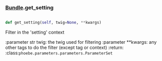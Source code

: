 ### [Bundle](Bundle.md).get_setting

```py

def get_setting(self, twig=None, **kwargs)

```



Filter in the 'setting' context

:parameter str twig: the twig used for filtering
:parameter **kwargs: any other tags to do the filter (except tag or
    context)
:return: :class:`phoebe.parameters.parameters.ParameterSet`


